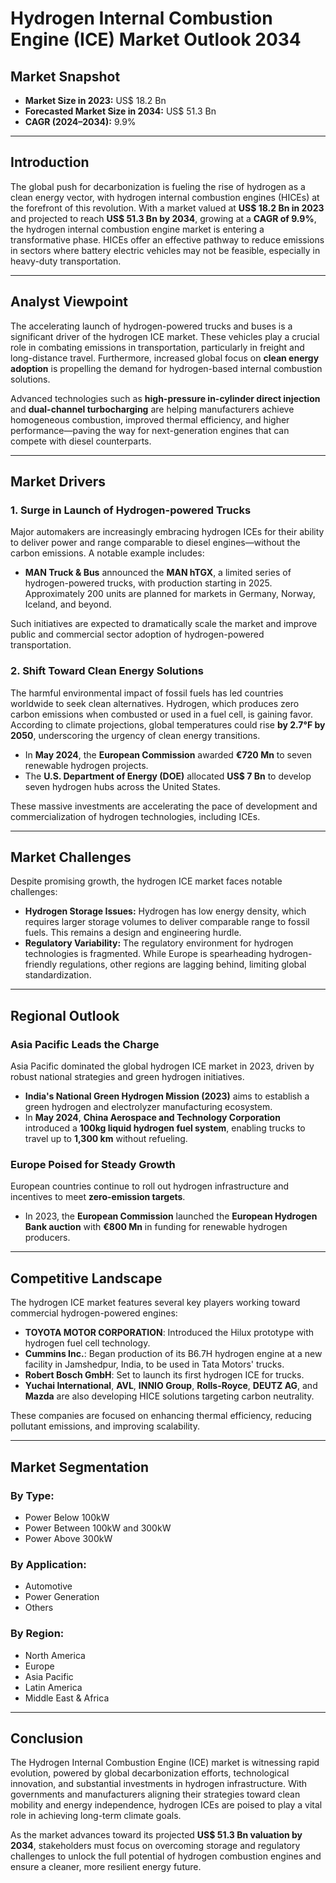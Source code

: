 # Hydrogen Internal Combustion Engine (ICE) Market Outlook 2034

## Market Snapshot
- **Market Size in 2023:** US$ 18.2 Bn  
- **Forecasted Market Size in 2034:** US$ 51.3 Bn  
- **CAGR (2024–2034):** 9.9%

---

## Introduction

The global push for decarbonization is fueling the rise of hydrogen as a clean energy vector, with hydrogen internal combustion engines (HICEs) at the forefront of this revolution. With a market valued at **US$ 18.2 Bn in 2023** and projected to reach **US$ 51.3 Bn by 2034**, growing at a **CAGR of 9.9%**, the hydrogen internal combustion engine market is entering a transformative phase. HICEs offer an effective pathway to reduce emissions in sectors where battery electric vehicles may not be feasible, especially in heavy-duty transportation.

---

## Analyst Viewpoint

The accelerating launch of hydrogen-powered trucks and buses is a significant driver of the hydrogen ICE market. These vehicles play a crucial role in combating emissions in transportation, particularly in freight and long-distance travel. Furthermore, increased global focus on **clean energy adoption** is propelling the demand for hydrogen-based internal combustion solutions.

Advanced technologies such as **high-pressure in-cylinder direct injection** and **dual-channel turbocharging** are helping manufacturers achieve homogeneous combustion, improved thermal efficiency, and higher performance—paving the way for next-generation engines that can compete with diesel counterparts.

---

## Market Drivers

### 1. Surge in Launch of Hydrogen-powered Trucks

Major automakers are increasingly embracing hydrogen ICEs for their ability to deliver power and range comparable to diesel engines—without the carbon emissions. A notable example includes:

- **MAN Truck & Bus** announced the **MAN hTGX**, a limited series of hydrogen-powered trucks, with production starting in 2025. Approximately 200 units are planned for markets in Germany, Norway, Iceland, and beyond.

Such initiatives are expected to dramatically scale the market and improve public and commercial sector adoption of hydrogen-powered transportation.

### 2. Shift Toward Clean Energy Solutions

The harmful environmental impact of fossil fuels has led countries worldwide to seek clean alternatives. Hydrogen, which produces zero carbon emissions when combusted or used in a fuel cell, is gaining favor. According to climate projections, global temperatures could rise **by 2.7°F by 2050**, underscoring the urgency of clean energy transitions.

- In **May 2024**, the **European Commission** awarded **€720 Mn** to seven renewable hydrogen projects.
- The **U.S. Department of Energy (DOE)** allocated **US$ 7 Bn** to develop seven hydrogen hubs across the United States.

These massive investments are accelerating the pace of development and commercialization of hydrogen technologies, including ICEs.

---

## Market Challenges

Despite promising growth, the hydrogen ICE market faces notable challenges:

- **Hydrogen Storage Issues:** Hydrogen has low energy density, which requires larger storage volumes to deliver comparable range to fossil fuels. This remains a design and engineering hurdle.
- **Regulatory Variability:** The regulatory environment for hydrogen technologies is fragmented. While Europe is spearheading hydrogen-friendly regulations, other regions are lagging behind, limiting global standardization.

---

## Regional Outlook

### Asia Pacific Leads the Charge

Asia Pacific dominated the global hydrogen ICE market in 2023, driven by robust national strategies and green hydrogen initiatives.

- **India's National Green Hydrogen Mission (2023)** aims to establish a green hydrogen and electrolyzer manufacturing ecosystem.
- In **May 2024**, **China Aerospace and Technology Corporation** introduced a **100kg liquid hydrogen fuel system**, enabling trucks to travel up to **1,300 km** without refueling.

### Europe Poised for Steady Growth

European countries continue to roll out hydrogen infrastructure and incentives to meet **zero-emission targets**.

- In 2023, the **European Commission** launched the **European Hydrogen Bank auction** with **€800 Mn** in funding for renewable hydrogen producers.

---

## Competitive Landscape

The hydrogen ICE market features several key players working toward commercial hydrogen-powered engines:

- **TOYOTA MOTOR CORPORATION**: Introduced the Hilux prototype with hydrogen fuel cell technology.
- **Cummins Inc.**: Began production of its B6.7H hydrogen engine at a new facility in Jamshedpur, India, to be used in Tata Motors' trucks.
- **Robert Bosch GmbH**: Set to launch its first hydrogen ICE for trucks.
- **Yuchai International**, **AVL**, **INNIO Group**, **Rolls-Royce**, **DEUTZ AG**, and **Mazda** are also developing HICE solutions targeting carbon neutrality.

These companies are focused on enhancing thermal efficiency, reducing pollutant emissions, and improving scalability.

---

## Market Segmentation

### By Type:
- Power Below 100kW
- Power Between 100kW and 300kW
- Power Above 300kW

### By Application:
- Automotive
- Power Generation
- Others

### By Region:
- North America
- Europe
- Asia Pacific
- Latin America
- Middle East & Africa

---

## Conclusion

The Hydrogen Internal Combustion Engine (ICE) market is witnessing rapid evolution, powered by global decarbonization efforts, technological innovation, and substantial investments in hydrogen infrastructure. With governments and manufacturers aligning their strategies toward clean mobility and energy independence, hydrogen ICEs are poised to play a vital role in achieving long-term climate goals.

As the market advances toward its projected **US$ 51.3 Bn valuation by 2034**, stakeholders must focus on overcoming storage and regulatory challenges to unlock the full potential of hydrogen combustion engines and ensure a cleaner, more resilient energy future.
